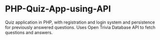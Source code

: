 # PHP-Quiz-App-using-API
Quiz application in PHP, with registration and login system and persistence for previously answered questions. Uses Open Trivia Database API to fetch questions and answers.
